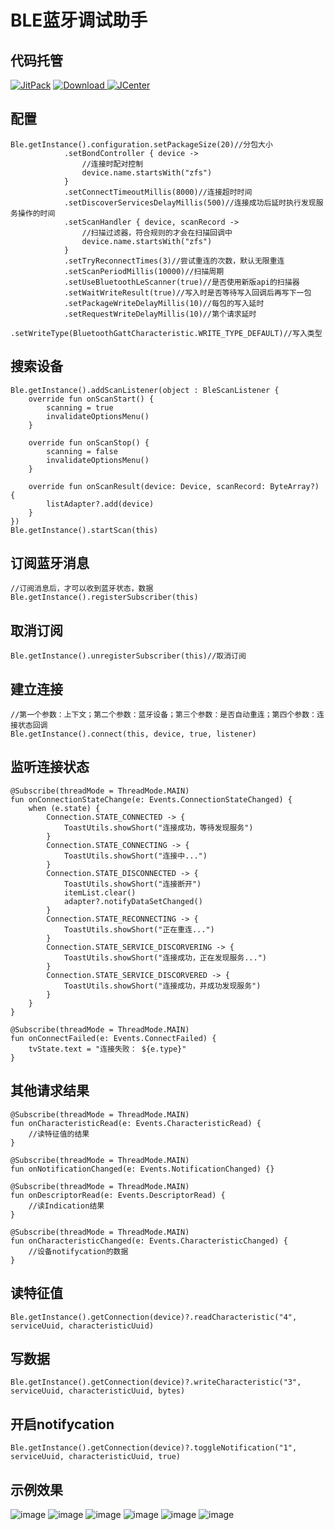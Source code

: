 # BLE蓝牙调试助手

## 代码托管
[![JitPack](https://img.shields.io/badge/JitPack-blecore-green.svg?style=flat)](https://jitpack.io/#fszeng2011/blecore)
[![Download](https://api.bintray.com/packages/fszeng2017/maven/blecore/images/download.svg) ](https://bintray.com/fszeng2017/maven/blecore/_latestVersion)
[![JCenter](https://img.shields.io/badge/JCenter-2.2.1-green.svg?style=flat)](http://jcenter.bintray.com/com/github/fszeng2011/blecore/2.2.1/)

## 配置
	
	Ble.getInstance().configuration.setPackageSize(20)//分包大小
                .setBondController { device ->
                    //连接时配对控制
                    device.name.startsWith("zfs")
                }
                .setConnectTimeoutMillis(8000)//连接超时时间
                .setDiscoverServicesDelayMillis(500)//连接成功后延时执行发现服务操作的时间
                .setScanHandler { device, scanRecord -> 
                    //扫描过滤器，符合规则的才会在扫描回调中
                    device.name.startsWith("zfs")
                }
                .setTryReconnectTimes(3)//尝试重连的次数，默认无限重连
                .setScanPeriodMillis(10000)//扫描周期
                .setUseBluetoothLeScanner(true)//是否使用新版api的扫描器
                .setWaitWriteResult(true)//写入时是否等待写入回调后再写下一包
                .setPackageWriteDelayMillis(10)//每包的写入延时
				.setRequestWriteDelayMillis(10)//第个请求延时
                .setWriteType(BluetoothGattCharacteristic.WRITE_TYPE_DEFAULT)//写入类型

## 搜索设备
    
	Ble.getInstance().addScanListener(object : BleScanListener {
        override fun onScanStart() {
            scanning = true
            invalidateOptionsMenu()
        }

        override fun onScanStop() {
            scanning = false
            invalidateOptionsMenu()
        }

        override fun onScanResult(device: Device, scanRecord: ByteArray?) {
            listAdapter?.add(device)
        }
    })
	Ble.getInstance().startScan(this)

## 订阅蓝牙消息

	//订阅消息后，才可以收到蓝牙状态，数据
	Ble.getInstance().registerSubscriber(this)

## 取消订阅
	
	Ble.getInstance().unregisterSubscriber(this)//取消订阅

## 建立连接

	//第一个参数：上下文；第二个参数：蓝牙设备；第三个参数：是否自动重连；第四个参数：连接状态回调
	Ble.getInstance().connect(this, device, true, listener)

## 监听连接状态

	@Subscribe(threadMode = ThreadMode.MAIN)
    fun onConnectionStateChange(e: Events.ConnectionStateChanged) {
        when (e.state) {
            Connection.STATE_CONNECTED -> {
                ToastUtils.showShort("连接成功，等待发现服务")
            }
            Connection.STATE_CONNECTING -> {
                ToastUtils.showShort("连接中...")
            }
            Connection.STATE_DISCONNECTED -> {
                ToastUtils.showShort("连接断开")
                itemList.clear()
                adapter?.notifyDataSetChanged()
            }
            Connection.STATE_RECONNECTING -> {
                ToastUtils.showShort("正在重连...")
            }
            Connection.STATE_SERVICE_DISCORVERING -> {
                ToastUtils.showShort("连接成功，正在发现服务...")
            }
            Connection.STATE_SERVICE_DISCORVERED -> {
                ToastUtils.showShort("连接成功，并成功发现服务")
            }
        }
    }

    @Subscribe(threadMode = ThreadMode.MAIN)
    fun onConnectFailed(e: Events.ConnectFailed) {
        tvState.text = "连接失败： ${e.type}"
    }    

## 其他请求结果

	@Subscribe(threadMode = ThreadMode.MAIN)
    fun onCharacteristicRead(e: Events.CharacteristicRead) {
        //读特征值的结果
    }

    @Subscribe(threadMode = ThreadMode.MAIN)
    fun onNotificationChanged(e: Events.NotificationChanged) {}

    @Subscribe(threadMode = ThreadMode.MAIN)
    fun onDescriptorRead(e: Events.DescriptorRead) {
        //读Indication结果
    }

	@Subscribe(threadMode = ThreadMode.MAIN)
    fun onCharacteristicChanged(e: Events.CharacteristicChanged) {
        //设备notifycation的数据
    }

## 读特征值

	Ble.getInstance().getConnection(device)?.readCharacteristic("4", serviceUuid, characteristicUuid)

## 写数据

	Ble.getInstance().getConnection(device)?.writeCharacteristic("3", serviceUuid, characteristicUuid, bytes)

## 开启notifycation

	Ble.getInstance().getConnection(device)?.toggleNotification("1", serviceUuid, characteristicUuid, true)

## 示例效果
![image](https://github.com/fszeng2011/common/blob/master/screenshot/device-2018-06-20-170935.png)
![image](https://github.com/fszeng2011/common/blob/master/screenshot/device-2018-06-20-171118.png)
![image](https://github.com/fszeng2011/common/blob/master/screenshot/device-2018-06-20-171141.png)
![image](https://github.com/fszeng2011/common/blob/master/screenshot/device-2018-06-20-171316.png)
![image](https://github.com/fszeng2011/common/blob/master/screenshot/device-2018-06-20-171412.png)
![image](https://github.com/fszeng2011/common/blob/master/screenshot/device-2018-06-20-173852.png)
